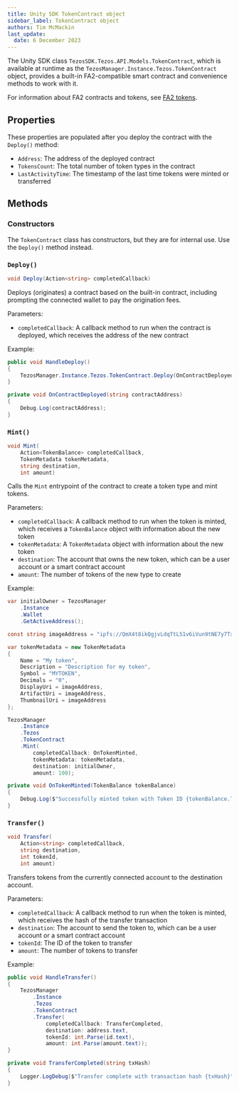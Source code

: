 ```yaml
---
title: Unity SDK TokenContract object
sidebar_label: TokenContract object
authors: Tim McMackin
last_update:
  date: 6 December 2023
---
```


The Unity SDK class `TezosSDK.Tezos.API.Models.TokenContract`, which is available at runtime as the `TezosManager.Instance.Tezos.TokenContract` object, provides a built-in FA2-compatible smart contract and convenience methods to work with it.

For information about FA2 contracts and tokens, see [FA2 tokens](../../architecture/tokens/FA2).

## Properties

These properties are populated after you deploy the contract with the `Deploy()` method:

- `Address`: The address of the deployed contract
- `TokensCount`: The total number of token types in the contract
- `LastActivityTime`: The timestamp of the last time tokens were minted or transferred

## Methods

### Constructors

The `TokenContract` class has constructors, but they are for internal use.
Use the `Deploy()` method instead.

### `Deploy()`

```csharp
void Deploy(Action<string> completedCallback)
```

Deploys (originates) a contract based on the built-in contract, including prompting the connected wallet to pay the origination fees.

Parameters:

- `completedCallback`: A callback method to run when the contract is deployed, which receives the address of the new contract

Example:

```csharp
public void HandleDeploy()
{
    TezosManager.Instance.Tezos.TokenContract.Deploy(OnContractDeployed);
}

private void OnContractDeployed(string contractAddress)
{
    Debug.Log(contractAddress);
}
```

### `Mint()`

```csharp
void Mint(
    Action<TokenBalance> completedCallback,
    TokenMetadata tokenMetadata,
    string destination,
    int amount)
```

Calls the `Mint` entrypoint of the contract to create a token type and mint tokens.

Parameters:

- `completedCallback`: A callback method to run when the token is minted, which receives a `TokenBalance` object with information about the new token
- `tokenMetadata`: A `TokenMetadata` object with information about the new token
- `destination`: The account that owns the new token, which can be a user account or a smart contract account
- `amount`: The number of tokens of the new type to create

Example:

```csharp
var initialOwner = TezosManager
    .Instance
    .Wallet
    .GetActiveAddress();

const string imageAddress = "ipfs://QmX4t8ikQgjvLdqTtL51v6iVun9tNE7y7Txiw4piGQVNgK";

var tokenMetadata = new TokenMetadata
{
    Name = "My token",
    Description = "Description for my token",
    Symbol = "MYTOKEN",
    Decimals = "0",
    DisplayUri = imageAddress,
    ArtifactUri = imageAddress,
    ThumbnailUri = imageAddress
};

TezosManager
    .Instance
    .Tezos
    .TokenContract
    .Mint(
        completedCallback: OnTokenMinted,
        tokenMetadata: tokenMetadata,
        destination: initialOwner,
        amount: 100);

private void OnTokenMinted(TokenBalance tokenBalance)
{
    Debug.Log($"Successfully minted token with Token ID {tokenBalance.TokenId}");
}
```

### `Transfer()`

```csharp
void Transfer(
    Action<string> completedCallback,
    string destination,
    int tokenId,
    int amount)
```

Transfers tokens from the currently connected account to the destination account.

Parameters:

- `completedCallback`: A callback method to run when the token is minted, which receives the hash of the transfer transaction
- `destination`: The account to send the token to, which can be a user account or a smart contract account
- `tokenId`: The ID of the token to transfer
- `amount`: The number of tokens to transfer

Example:

```csharp
public void HandleTransfer()
{
    TezosManager
        .Instance
        .Tezos
        .TokenContract
        .Transfer(
            completedCallback: TransferCompleted,
            destination: address.text,
            tokenId: int.Parse(id.text),
            amount: int.Parse(amount.text));
}

private void TransferCompleted(string txHash)
{
    Logger.LogDebug($"Transfer complete with transaction hash {txHash}");
}
```

